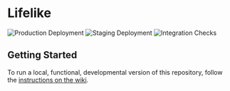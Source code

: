 # Lifelike

![Production Deployment](https://github.com/SBRG/kg-prototypes/workflows/Production%20Deployment/badge.svg)
![Staging Deployment](https://github.com/SBRG/kg-prototypes/workflows/Staging%20Deployment/badge.svg)
![Integration Checks](https://github.com/SBRG/kg-prototypes/workflows/Integration%20Checks/badge.svg)

## Getting Started

To run a local, functional, developmental version of this repository, follow the
[instructions on the wiki](https://github.com/SBRG/kg-prototypes/wiki/Development-Environment).
